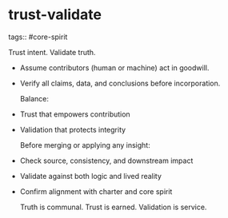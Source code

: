 # trust-validate

tags:: #core-spirit


Trust intent. Validate truth.
- Assume contributors (human or machine) act in goodwill.
- Verify all claims, data, and conclusions before incorporation.
  
  Balance:
- Trust that empowers contribution
- Validation that protects integrity
  
  Before merging or applying any insight:
- Check source, consistency, and downstream impact
- Validate against both logic and lived reality
- Confirm alignment with charter and core spirit
  
  Truth is communal. Trust is earned. Validation is service.